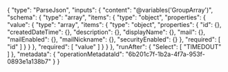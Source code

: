 {
  "type": "ParseJson",
  "inputs": {
    "content": "@variables('GroupArray')",
    "schema": {
      "type": "array",
      "items": {
        "type": "object",
        "properties": {
          "value": {
            "type": "array",
            "items": {
              "type": "object",
              "properties": {
                "id": {},
                "createdDateTime": {},
                "description": {},
                "displayName": {},
                "mail": {},
                "mailEnabled": {},
                "mailNickname": {},
                "securityEnabled": {}
              },
              "required": [
                "id"
              ]
            }
          }
        },
        "required": [
          "value"
        ]
      }
    }
  },
  "runAfter": {
    "Select": [
      "TIMEDOUT"
    ]
  },
  "metadata": {
    "operationMetadataId": "6b201c7f-1b2a-4f7a-953f-0893e1a138b7"
  }
}
